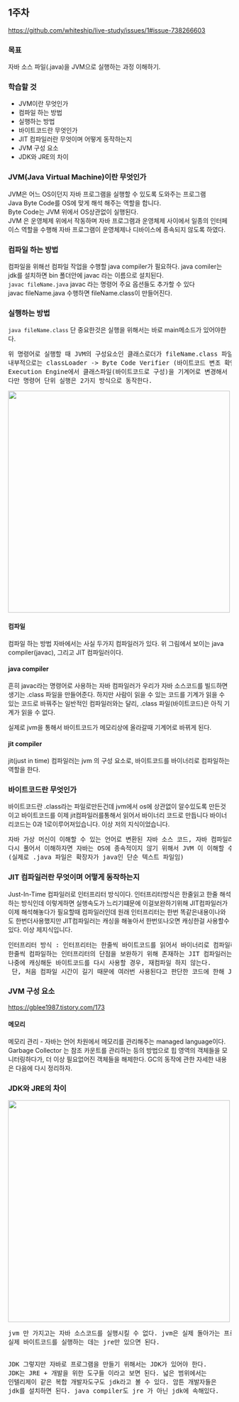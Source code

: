 ## 1주차
<https://github.com/whiteship/live-study/issues/1#issue-738266603>

### 목표
자바 소스 파일(.java)을 JVM으로 실행하는 과정 이해하기.

### 학습할 것
- JVM이란 무엇인가
- 컴파일 하는 방법
- 실행하는 방법
- 바이트코드란 무엇인가
- JIT 컴파일러란 무엇이며 어떻게 동작하는지
- JVM 구성 요소
- JDK와 JRE의 차이

### JVM(Java Virtual Machine)이란 무엇인가
JVM은 어느 OS이던지 자바 프로그램을 실행할 수 있도록 도와주는 프로그램 <br>
Java Byte Code를 OS에 맞게 해석 해주는 역할을 합니다. <br>
Byte Code는 JVM 위에서 OS상관없이 실행된다. <br>
JVM 은 운영체제 위에서 작동하며 자바 프로그램과 운영체제 사이에서 일종의 인터페이스 역할을 수행해 자바 프로그램이 운영체제나 디바이스에 종속되지 않도록 하였다.<br>

### 컴파일 하는 방법
컴파일을 위해선 컴파일 작업을 수행할 java compiler가 필요하다. java comiler는 jdk를 설치하면 bin 폴더안에 javac 라는 이름으로 설치된다. <br>
<code>javac fileName.java</code> javac 라는 명령어 주요 옵션들도 추가할 수 있다 <br>
javac fileName.java 수행하면 fileName.class이 만들어진다. <br>



### 실행하는 방법
<code>java fileName.class</code>
단 중요한것은 실행을 위해서는 바로 main메소드가 있어야한다. <br>

<pre>
위 명령어로 실행할 때 JVM의 구성요소인 클래스로더가 fileName.class 파일을 메모리상의 JVM으로 가져온다.
내부적으로는 classLoader -> Byte Code Verifier (바이트코드 변조 확인) -> Execution Engine에서 실행되는 구조다.
Execution Engine에서 클래스파일(바이트코드로 구성)을 기계어로 변경해서 명령어 단위로 실행한다.
다만 명령어 단위 실행은 2가지 방식으로 동작한다.
</pre>
<img src="https://user-images.githubusercontent.com/79621675/157780542-62463981-13e1-4902-ab0b-6f59e81f1e7c.png" width=500>

#### 컴파일
컴파일 하는 방법
자바에서는 사실 두가지 컴파일러가 있다. 위 그림에서 보이는 java compiler(javac), 그리고 JIT 컴파일러이다.

#### java compiler
흔히 javac라는 명령어로 사용하는 자바 컴파일러가 우리가 자바 소스코드를 빌드하면 생기는 .class 파일을 만들어준다. 하지만 사람이 읽을 수 있는 코드를 기계가 읽을 수 있는 코드로 바꿔주는 일반적인 컴파일러와는 달리, .class 파일(바이트코드)은 아직 기계가 읽을 수 없다.

실제로 jvm을 통해서 바이트코드가 메모리상에 올라갈때 기계어로 바뀌게 된다.

#### jit compiler
jit(just in time) 컴파일러는 jvm 의 구성 요소로, 바이트코드를 바이너리로 컴파일하는 역할을 한다.



### 바이트코드란 무엇인가
바이트코드란 .class라는 파일로만든건데 jvm에서 os에 상관없이 알수있도록 만든것이고 바이트코드를 이제 jit컴파일러를통해서 읽어서 바이너리 코드로 만듭니다 바이너리코드는 0과 1로이루어져있습니다. 이상 저의 지식이었습니다. <br>
<pre>
자바 가상 머신이 이해할 수 있는 언어로 변환된 자바 소스 코드, 자바 컴파일러로 변환되는 코드의 명령어 크기가 1바이트라서 바이트코드라고 불린다고 한다.
다시 풀어서 이해하자면 자바는 OS에 종속적이지 않기 위해서 JVM 이 이해할 수 있는 언어인 바이트코드 형태로 제공되고 바이트코드와 JVM이 있으면 어느 운영체제에 종속적이지 않고 실행된다고 이해하면 된다.
(실제로 .java 파일은 확장자가 java인 단순 텍스트 파일임)
</pre>



### JIT 컴파일러란 무엇이며 어떻게 동작하는지
Just-In-Time 컴파일러로 인터프리터 방식이다. 인터프리터방식은 한줄읽고 한줄 해석하는 방식인데 이렇게하면 실행속도가 느리기떄문에 이걸보완하기위해 JIT컴파일러가
이제 해석해놓다가 필요할때 컴파일러인데 원래 인터프리터는 한번 똑같은내용이나와도 한번더사용했지만 JIT컴파일러는 캐싱을 해놓아서 한번또나오면 캐싱한걸 사용할수있다. 이상 제지식입니다. <br>
<pre>
인터프리터 방식 : 인터프리터는 한줄씩 바이트코드를 읽어서 바이너리로 컴파일하고 실행한다.
한줄씩 컴파일하는 인터프리터의 단점을 보완하기 위해 존재하는 JIT 컴파일러는 전체 바이트코드를 한번에 컴파일한 뒤, 캐싱해둔다. 
나중에 캐싱해둔 바이트코드를 다시 사용할 경우, 재컴파일 하지 않는다. 
 단, 처음 컴파일 시간이 길기 때문에 여러번 사용된다고 판단한 코드에 한해 JIT 컴파일러가 동작한다.
</pre>


### JVM 구성 요소
<https://gblee1987.tistory.com/173>

#### 메모리
메모리 관리 - 자바는 언어 차원에서 메모리를 관리해주는 managed language이다. Garbage Collector 는 참조 카운트를 관리하는 등의 방법으로 힙 영역의 객체들을 모니터링하다가, 더 이상 필요없어진 객체들을 해제한다. GC의 동작에 관한 자세한 내용은 다음에 다시 정리하자. <br>


### JDK와 JRE의 차이
<img src="https://user-images.githubusercontent.com/79621675/157782938-52884d23-6679-4158-9a8e-e9aaec3dbda2.png" width=500>
<pre>
jvm 만 가지고는 자바 소스코드를 실행시킬 수 없다. jvm은 실제 돌아가는 프로그램이 아니라 자바 소스를 실행하기 위한 인터페이스(명세)에 가깝기 때문이다. 실제로 작동하는 것은 JRE(java runtime environment)이다. 즉, jre 는 jvm의 구현체이다. 위에서 말한 클래스로더, gc등의 실제 코드들과, java 시스템 라이브러르 코드등이 합쳐져 있다.
실제 바이트코드를 실행하는 데는 jre만 있으면 된다.

JDK
그렇지만 자바로 프로그램을 만들기 위해서는 JDK가 있어야 한다. JDK는 JRE + 개발을 위한 도구들 이라고 보면 된다. 넓은 범위에서는 인텔리제이 같은 복합 개발자도구도 jdk라고 볼 수 있다. 암튼 개발자들은 jdk를 설치하면 된다.
java compiler도 jre 가 아닌 jdk에 속해있다.
</pre>
